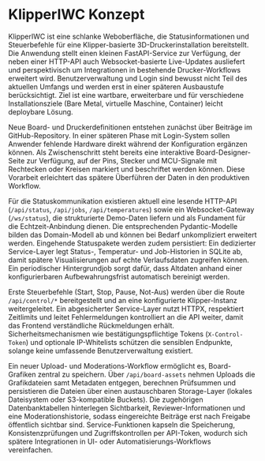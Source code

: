 # KlipperIWC Konzept

KlipperIWC ist eine schlanke Weboberfläche, die Statusinformationen und Steuerbefehle für eine Klipper-basierte 3D-Druckerinstallation bereitstellt. Die Anwendung stellt einen kleinen FastAPI-Service zur Verfügung, der neben einer HTTP-API auch Websocket-basierte Live-Updates ausliefert und perspektivisch um Integrationen in bestehende Drucker-Workflows erweitert wird. Benutzerverwaltung und Login sind bewusst nicht Teil des aktuellen Umfangs und werden erst in einer späteren Ausbaustufe berücksichtigt. Ziel ist eine wartbare, erweiterbare und für verschiedene Installationsziele (Bare Metal, virtuelle Maschine, Container) leicht deploybare Lösung.

Neue Board- und Druckerdefinitionen entstehen zunächst über Beiträge im GitHub-Repository. In einer späteren Phase mit Login-System sollen Anwender fehlende Hardware direkt während der Konfiguration ergänzen können. Als Zwischenschritt steht bereits eine interaktive Board-Designer-Seite zur Verfügung, auf der Pins, Stecker und MCU-Signale mit Rechtecken oder Kreisen markiert und beschriftet werden können. Diese Vorarbeit erleichtert das spätere Überführen der Daten in den produktiven Workflow.

Für die Statuskommunikation existieren aktuell eine lesende HTTP-API (`/api/status`, `/api/jobs`, `/api/temperatures`) sowie ein Websocket-Gateway (`/ws/status`), die strukturierte Demo-Daten liefern und als Fundament für die Echtzeit-Anbindung dienen. Die entsprechenden Pydantic-Modelle bilden das Domain-Modell ab und können bei Bedarf unkompliziert erweitert werden. Eingehende Statuspakete werden zudem persistiert: Ein dedizierter Service-Layer legt Status-, Temperatur- und Job-Historien in SQLite ab, damit spätere Visualisierungen auf echte Verlaufsdaten zugreifen können. Ein periodischer Hintergrundjob sorgt dafür, dass Altdaten anhand einer konfigurierbaren Aufbewahrungsfrist automatisch bereinigt werden.

Erste Steuerbefehle (Start, Stop, Pause, Not-Aus) werden über die Route `/api/control/*` bereitgestellt und an eine konfigurierte Klipper-Instanz weitergeleitet. Ein abgesicherter Service-Layer nutzt HTTPX, respektiert Zeitlimits und leitet Fehlermeldungen kontrolliert an die API weiter, damit das Frontend verständliche Rückmeldungen erhält. Sicherheitsmechanismen wie bestätigungspflichtige Tokens (`X-Control-Token`) und optionale IP-Whitelists schützen die sensiblen Endpunkte, solange keine umfassende Benutzerverwaltung existiert.

Ein neuer Upload- und Moderations-Workflow ermöglicht es, Board-Grafiken zentral zu speichern. Über `/api/board-assets` nehmen Uploads die Grafikdateien samt Metadaten entgegen, berechnen Prüfsummen und persistieren die Dateien über einen austauschbaren Storage-Layer (lokales Dateisystem oder S3-kompatible Buckets). Die zugehörigen Datenbanktabellen hinterlegen Sichtbarkeit, Reviewer-Informationen und eine Moderationshistorie, sodass eingereichte Beiträge erst nach Freigabe öffentlich sichtbar sind. Service-Funktionen kapseln die Speicherung, Konsistenzprüfungen und Zugriffskontrollen per API-Token, wodurch sich spätere Integrationen in UI- oder Automatisierungs-Workflows vereinfachen.
